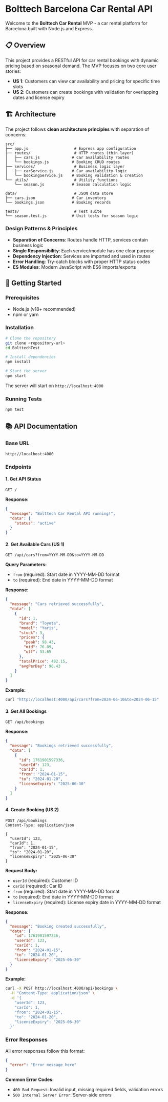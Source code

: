 #  Bolttech Barcelona Car Rental API

Welcome to the **Bolttech Car Rental** MVP - a car rental platform for Barcelona built with Node.js and Express.

## 📋 Overview

This project provides a RESTful API for car rental bookings with dynamic pricing based on seasonal demand. The MVP focuses on two core user stories:

- **US 1**: Customers can view car availability and pricing for specific time slots
- **US 2**: Customers can create bookings with validation for overlapping dates and license expiry

## 🏗️ Architecture

The project follows **clean architecture principles** with separation of concerns:

```
src/
├── app.js                    # Express app configuration
├── routes/                   # HTTP routes (thin layer)
│   ├── cars.js              # Car availability routes
│   └── bookings.js          # Booking CRUD routes
├── services/                 # Business logic layer
│   ├── carService.js        # Car availability logic
│   └── bookingService.js    # Booking validation & creation
└── utils/                    # Utility functions
    └── season.js            # Season calculation logic

data/                         # JSON data store
├── cars.json                # Car inventory
└── bookings.json            # Booking records

tests/                        # Test suite
└── season.test.js           # Unit tests for season logic
```

### Design Patterns & Principles

- **Separation of Concerns**: Routes handle HTTP, services contain business logic
- **Single Responsibility**: Each service/module has one clear purpose
- **Dependency Injection**: Services are imported and used in routes
- **Error Handling**: Try-catch blocks with proper HTTP status codes
- **ES Modules**: Modern JavaScript with ES6 imports/exports

## 🚀 Getting Started

### Prerequisites

- Node.js (v18+ recommended)
- npm or yarn

### Installation

```bash
# Clone the repository
git clone <repository-url>
cd BolttechTest

# Install dependencies
npm install

# Start the server
npm start
```

The server will start on `http://localhost:4000`

### Running Tests

```bash
npm test
```

## 📚 API Documentation

### Base URL

```
http://localhost:4000
```

### Endpoints

#### 1. Get API Status

```http
GET /
```

**Response:**
```json
{
  "message": "Bolttech Car Rental API running!",
  "data": {
    "status": "active"
  }
}
```

#### 2. Get Available Cars (US 1)

```http
GET /api/cars?from=YYYY-MM-DD&to=YYYY-MM-DD
```

**Query Parameters:**
- `from` (required): Start date in YYYY-MM-DD format
- `to` (required): End date in YYYY-MM-DD format

**Response:**
```json
{
  "message": "Cars retrieved successfully",
  "data": [
    {
      "id": 1,
      "brand": "Toyota",
      "model": "Yaris",
      "stock": 3,
      "prices": {
        "peak": 98.43,
        "mid": 76.89,
        "off": 53.65
      },
      "totalPrice": 492.15,
      "avgPerDay": 98.43
    }
  ]
}
```

**Example:**
```bash
curl "http://localhost:4000/api/cars?from=2024-06-10&to=2024-06-15"
```

#### 3. Get All Bookings

```http
GET /api/bookings
```

**Response:**
```json
{
  "message": "Bookings retrieved successfully",
  "data": [
    {
      "id": 1761901597336,
      "userId": 123,
      "carId": 1,
      "from": "2024-01-15",
      "to": "2024-01-20",
      "licenseExpiry": "2025-06-30"
    }
  ]
}
```

#### 4. Create Booking (US 2)

```http
POST /api/bookings
Content-Type: application/json

{
  "userId": 123,
  "carId": 1,
  "from": "2024-01-15",
  "to": "2024-01-20",
  "licenseExpiry": "2025-06-30"
}
```

**Request Body:**
- `userId` (required): Customer ID
- `carId` (required): Car ID
- `from` (required): Start date in YYYY-MM-DD format
- `to` (required): End date in YYYY-MM-DD format
- `licenseExpiry` (required): License expiry date in YYYY-MM-DD format

**Response:**
```json
{
  "message": "Booking created successfully",
  "data": {
    "id": 1761901597336,
    "userId": 123,
    "carId": 1,
    "from": "2024-01-15",
    "to": "2024-01-20",
    "licenseExpiry": "2025-06-30"
  }
}
```

**Example:**
```bash
curl -X POST http://localhost:4000/api/bookings \
  -H "Content-Type: application/json" \
  -d '{
    "userId": 123,
    "carId": 1,
    "from": "2024-01-15",
    "to": "2024-01-20",
    "licenseExpiry": "2025-06-30"
  }'
```

### Error Responses

All error responses follow this format:
```json
{
  "error": "Error message here"
}
```

**Common Error Codes:**
- `400 Bad Request`: Invalid input, missing required fields, validation errors
- `500 Internal Server Error`: Server-side errors

